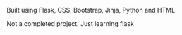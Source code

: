 Built using Flask, CSS, Bootstrap, Jinja, Python and HTML

Not a completed project. Just learning flask 